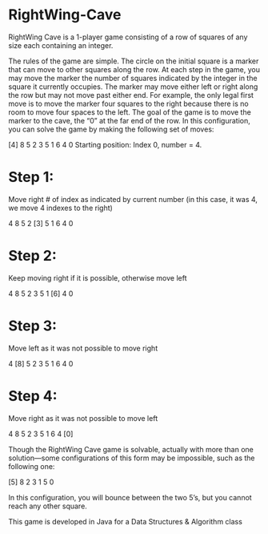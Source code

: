 # RightWing-Cave
RightWing Cave is a 1-player game consisting of a row of squares of any size each containing an integer.

The rules of the game are simple. The circle on the initial square is a marker that can move to other squares along the row. At each step in the game, you may move the marker the number of squares indicated by the integer in the square it currently occupies. The marker may move either left or right along the row but may not move past either end. For example, the only legal first move is to move the marker four squares to the right because there is no room to move four spaces to the left. The goal of the game is to move the marker to the cave, the “0” at the far end of the row. In this configuration, you can solve the game by making the following set of moves:

[4] 8 5 2 3 5 1 6 4 0
Starting position: Index 0, number = 4.

# Step 1: 
Move right # of index as indicated by current number (in this case, it was 4, we move 4 indexes to the right)

4 8 5 2 [3] 5 1 6 4 0

# Step 2: 
Keep moving right if it is possible, otherwise move left

4 8 5 2 3 5 1 [6] 4 0

# Step 3:
Move left as it was not possible to move right

4 [8] 5 2 3 5 1 6 4 0

# Step 4: 
Move right as it was not possible to move left

4 8 5 2 3 5 1 6 4 [0]


Though the RightWing Cave game is solvable, actually with more than one solution—some configurations of this form may be impossible, such as the following one:

[5] 8 2 3 1 5 0

In this configuration, you will bounce between the two 5’s, but you cannot reach any other square.

This game is developed in Java for a Data Structures & Algorithm class
